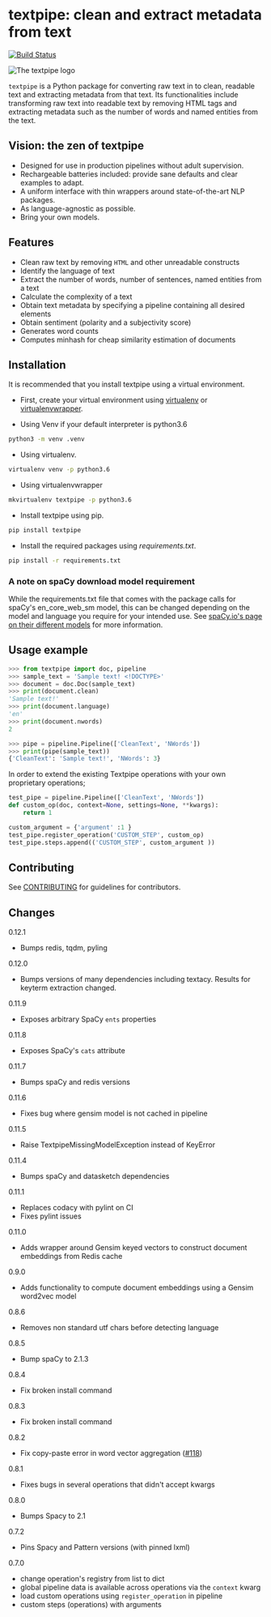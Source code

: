 # textpipe: clean and extract metadata from text

[![Build Status](https://travis-ci.com/textpipe/textpipe.svg?branch=master)](https://travis-ci.com/textpipe/textpipe)

![The textpipe logo](https://avatars3.githubusercontent.com/u/40492530?s=400&u=c65c2c8274cbdcd05b1942d1963d7aa2800e6d7f&v=4)

`textpipe` is a Python package for converting raw text in to clean, readable text and
extracting metadata from that text. Its functionalities include transforming
raw text into readable text by removing HTML tags and extracting
metadata such as the number of words and named entities from the text.

## Vision: the zen of textpipe

- Designed for use in production pipelines without adult supervision.
- Rechargeable batteries included: provide sane defaults and clear examples to adapt.
- A uniform interface with thin wrappers around state-of-the-art NLP packages.
- As language-agnostic as possible.
- Bring your own models.

## Features

- Clean raw text by removing `HTML` and other unreadable constructs
- Identify the language of text
- Extract the number of words, number of sentences, named entities from a text
- Calculate the complexity of a text
- Obtain text metadata by specifying a pipeline containing all desired elements
- Obtain sentiment (polarity and a subjectivity score)
- Generates word counts
- Computes minhash for cheap similarity estimation of documents

## Installation

It is recommended that you install textpipe using a virtual environment.

- First, create your virtual environment using [virtualenv](https://virtualenv.pypa.io/en/stable/) or [virtualenvwrapper](https://virtualenvwrapper.readthedocs.io/en/latest/).

- Using Venv if your default interpreter is python3.6

```bash
python3 -m venv .venv
```

- Using virtualenv.

```bash
virtualenv venv -p python3.6
```

- Using virtualenvwrapper

```bash
mkvirtualenv textpipe -p python3.6
```

- Install textpipe using pip.

```bash
pip install textpipe
```

- Install the required packages using *requirements.txt*.

```bash
pip install -r requirements.txt
```

### A note on spaCy download model requirement

While the requirements.txt file that comes with the package calls for spaCy's en_core_web_sm model, this can be changed depending on the model and language you require for your intended use. See [spaCy.io's page on their different models](https://spacy.io/usage/models) for more information.

## Usage example

```python
>>> from textpipe import doc, pipeline
>>> sample_text = 'Sample text! <!DOCTYPE>'
>>> document = doc.Doc(sample_text)
>>> print(document.clean)
'Sample text!'
>>> print(document.language)
'en'
>>> print(document.nwords)
2

>>> pipe = pipeline.Pipeline(['CleanText', 'NWords'])
>>> print(pipe(sample_text))
{'CleanText': 'Sample text!', 'NWords': 3}
```

In order to extend the existing Textpipe operations with your own proprietary operations;

```python
test_pipe = pipeline.Pipeline(['CleanText', 'NWords'])
def custom_op(doc, context=None, settings=None, **kwargs):
    return 1

custom_argument = {'argument' :1 }
test_pipe.register_operation('CUSTOM_STEP', custom_op)
test_pipe.steps.append(('CUSTOM_STEP', custom_argument ))

```

## Contributing

See [CONTRIBUTING](CONTRIBUTING.md) for guidelines for contributors.

## Changes

0.12.1

- Bumps redis, tqdm, pyling


0.12.0

- Bumps versions of many dependencies including textacy. Results for keyterm extraction changed.

0.11.9

- Exposes arbitrary SpaCy `ents` properties

0.11.8

- Exposes SpaCy's `cats` attribute

0.11.7

- Bumps spaCy and redis versions

0.11.6

- Fixes bug where gensim model is not cached in pipeline

0.11.5

- Raise TextpipeMissingModelException instead of KeyError

0.11.4

- Bumps spaCy and datasketch dependencies

0.11.1

- Replaces codacy with pylint on CI
- Fixes pylint issues

0.11.0

- Adds wrapper around Gensim keyed vectors to construct document embeddings from Redis cache

0.9.0

- Adds functionality to compute document embeddings using a Gensim word2vec model

0.8.6

- Removes non standard utf chars before detecting language

0.8.5

- Bump spaCy to 2.1.3

0.8.4

- Fix broken install command

0.8.3

- Fix broken install command

0.8.2

- Fix copy-paste error in word vector aggregation ([#118](https://github.com/textpipe/textpipe/issues/118))

0.8.1

- Fixes bugs in several operations that didn't accept kwargs

0.8.0

- Bumps Spacy to 2.1

0.7.2

- Pins Spacy and Pattern versions (with pinned lxml)

0.7.0

- change operation's registry from list to dict
- global pipeline data is available across operations via the `context` kwarg
- load custom operations using `register_operation` in pipeline
- custom steps (operations) with arguments
